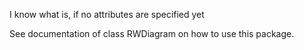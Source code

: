 I know what is, if no attributes are specified yet

See documentation of class RWDiagram on how to use this package.
